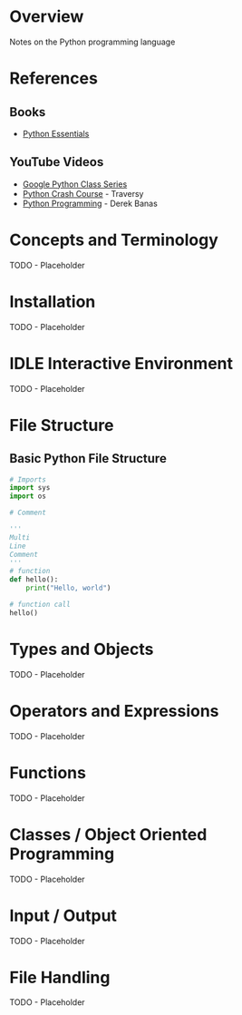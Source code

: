 # Overview

Notes on the Python programming language

# References

## Books

* [Python Essentials](https://www.amazon.com/Python-Essential-Reference-Developers-Library-ebook/dp/B002EF2AQ6)

## YouTube Videos

* [Google Python Class Series](https://www.youtube.com/watch?v=tKTZoB2Vjuk)
* [Python Crash Course](https://www.youtube.com/watch?v=oy4GOI9vn5M) - Traversy
* [Python Programming](https://www.youtube.com/watch?v=N4mEzFDjqtA) - Derek Banas

# Concepts and Terminology

TODO - Placeholder

# Installation

TODO - Placeholder

# IDLE Interactive Environment

TODO - Placeholder

# File Structure

## Basic Python File Structure

```python
# Imports
import sys
import os

# Comment

'''
Multi
Line
Comment
'''
# function
def hello():
    print("Hello, world")

# function call
hello()
```

# Types and Objects

TODO - Placeholder

# Operators and Expressions

TODO - Placeholder

# Functions

TODO - Placeholder

# Classes / Object Oriented Programming

TODO - Placeholder

# Input / Output

TODO - Placeholder

# File Handling

TODO - Placeholder

